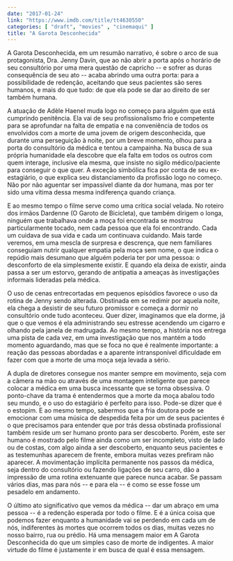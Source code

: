 ```yaml
---
date: "2017-01-24"
link: "https://www.imdb.com/title/tt4630550"
categories: [ "draft", "movies" , "cinemaqui" ]
title: "A Garota Desconhecida"
---
```

A Garota Desconhecida, em um resumão narrativo, é sobre o arco de sua protagonista, Dra. Jenny Davin, que ao não abrir a porta após o horário de seu consultório por uma mera questão de capricho -- e sofrer as duras consequência de seu ato -- acaba abrindo uma outra porta: para a possibilidade de redenção, aceitando que seus pacientes são seres humanos, e mais do que tudo: de que ela pode se dar ao direito de ser também humana.

A atuação de Adèle Haenel muda logo no começo para alguém que está cumprindo penitência. Ela vai de seu profissionalismo frio e competente para se aprofundar na falta de empatia e na conveniência de todos os envolvidos com a morte de uma jovem de origem desconhecida, que durante uma perseguição à noite, por um breve momento, olhou para a porta do consultório da médica e tentou a campainha. Na busca de sua própria humanidade ela descobre que ela falta em todos os outros com quem interage, inclusive ela mesma, que insiste no sigilo médico/paciente para conseguir o que quer. A exceção simbólica fica por conta de seu ex-estagiário, o que explica seu distanciamento da profissão logo no começo. Não por não aguentar ser impassível diante da dor humana, mas por ter sido uma vítima dessa mesma indiferença quando criança.

E ao mesmo tempo o filme serve como uma crítica social velada. No roteiro dos irmãos Dardenne (O Garoto de Bicicleta), que também dirigem o longa, ninguém que trabalhava onde a moça foi encontrada se mostrou particularmente tocado, nem cada pessoa que ela foi encontrando. Cada um cuidava de sua vida e cada um continuava cuidando. Mais tarde veremos, em uma mescla de surpresa e descrença, que nem familiares conseguiam nutrir qualquer empatia pela moça sem nome, o que indica o repúdio mais desumano que alguém poderia ter por uma pessoa: o desconforto de ela simplesmente existir. E quando ela deixa de existir, ainda passa a ser um estorvo, gerando de antipatia a ameaças às investigações informais lideradas pela médica.

O uso de cenas entrecortadas em pequenos episódios favorece o uso da rotina de Jenny sendo alterada. Obstinada em se redimir por aquela noite, ela chega a desistir de seu futuro promissor e começa a dormir no consultório onde tudo aconteceu. Quer dizer, imaginamos que ela dorme, já que o que vemos é ela administrando seu estresse acendendo um cigarro e olhando pela janela de madrugada. Ao mesmo tempo, a história nos entrega uma pista de cada vez, em uma investigação que nos mantém a todo momento aguardando, mas que se foca no que é realmente importante: a reação das pessoas abordadas e a aparente intransponível dificuldade em fazer com que a morte de uma moça seja levada a sério.

A dupla de diretores consegue nos manter sempre em movimento, seja com a câmera na mão ou através de uma montagem inteligente que parece colocar a médica em uma busca incessante que se torna obsessiva. O ponto-chave da trama é entendermos que a morte da moça abalou todo seu mundo, e o uso do estagiário é perfeito para isso. Pode-se dizer que é o estopim. E ao mesmo tempo, sabermos que a fria doutora pode se emocionar com uma música de despedida feita por um de seus pacientes é o que precisamos para entender que por trás dessa obstinada profissional também reside um ser humano pronto para ser descoberto. Porém, este ser humano é mostrado pelo filme ainda como um ser incompleto, visto de lado ou de costas, com algo ainda a ser descoberto, enquanto seus pacientes e as testemunhas aparecem de frente, embora muitas vezes prefiram não aparecer. A movimentação implícita permanente nos passos da médica, seja dentro do consultório ou fazendo ligações de seu carro, dão a impressão de uma rotina extenuante que parece nunca acabar. Se passam vários dias, mas para nós -- e para ela -- é como se esse fosse um pesadelo em andamento.

O último ato significativo que vemos da médica -- dar um abraço em uma pessoa -- é a redenção esperada por todo o filme. E é a única coisa que podemos fazer enquanto a humanidade vai se perdendo em cada um de nós, indiferentes às mortes que ocorrem todos os dias, muitas vezes no nosso bairro, rua ou prédio. Há uma mensagem maior em A Garota Desconhecida do que um simples caso de morte de indigentes. A maior virtude do filme é justamente ir em busca de qual é essa mensagem.
